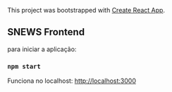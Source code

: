This project was bootstrapped with [Create React App](https://github.com/facebook/create-react-app).

## SNEWS Frontend

para iniciar a aplicação:

### `npm start`

Funciona no localhost: [http://localhost:3000](http://localhost:3000)
